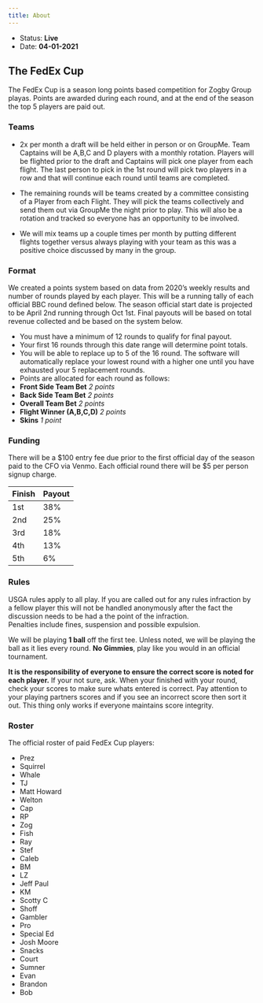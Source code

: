 ```yaml
---
title: About
---
```


- Status: **Live**
- Date: **04-01-2021**

## The FedEx Cup

The FedEx Cup is a season long points based competition for Zogby Group playas.
Points are awarded during each round, and at the end of the season the top 5 players are paid out.

### Teams
* 2x per month a draft will be held either in person or on GroupMe. 
Team Captains will be A,B,C and D players with a monthly rotation. 
Players will be flighted prior to the draft and Captains will pick one player from each flight. 
The last person to pick in the 1st round will pick two players in a row and that will continue each round until teams are completed.														

* The remaining rounds will be teams created by a committee consisting of a Player from each Flight. 
They will pick the teams collectively and send them out via GroupMe the night prior to play. 
This will also be a rotation and tracked so everyone has an opportunity to be involved.														

* We will mix teams up a couple times per month by putting different flights together versus always playing with your team as this was a positive choice discussed by many in the group.
						
### Format
We created a points system based on data from 2020’s weekly results and number of rounds played by each player. 
This will be a running tally of each official BBC round defined below. 
The season official start date is projected to be April 2nd  running through Oct 1st. 
Final payouts will be based on total revenue collected and be based on the system below. 

- You must have a minimum of 12 rounds to qualify for final payout.  
- Your first 16 rounds through this date range will determine point totals. 
- You will be able to replace up to 5 of the 16 round. The software will automatically replace your lowest round
  with a higher one until you have exhausted your 5 replacement rounds.
- Points are allocated for each round as follows:
- **Front Side Team Bet** *2 points*
- **Back Side Team Bet** *2 points*
- **Overall Team Bet** *2 points*
- **Flight  Winner (A,B,C,D)** *2 points*
- **Skins** *1 point*

### Funding
There will be a $100 entry fee due prior to the first official day of the season paid to the CFO via Venmo.
Each official round there will be $5 per person signup charge.

| Finish | Payout |
| ------ | ------ |
| 1st | 38% |
| 2nd | 25% |
| 3rd | 18% |
| 4th | 13% |
| 5th | 6% |

### Rules
USGA rules apply to all play.
If you are called out for any rules infraction by a fellow player 
this will not be handled anonymously after the fact the discussion needs to be had a the point of the infraction.  
Penalties include fines, suspension and possible expulsion.

We will be playing **1 ball** off the first tee. Unless noted, we will be playing the ball as it lies every round.
**No Gimmies**, play like you would in an official tournament.

**It is the responsibility of everyone to ensure the correct score is noted for each player.** If your not sure, ask.
When your finished with your round, check your scores to make sure whats entered is correct.
Pay attention to your playing partners scores and if you see an incorrect score then sort it out. This thing
only works if everyone maintains score integrity.


### Roster

The official roster of paid FedEx Cup players:

- Prez
- Squirrel
- Whale
- TJ
- Matt Howard
- Welton
- Cap
- RP
- Zog
- Fish
- Ray
- Stef
- Caleb
- BM
- LZ
- Jeff Paul
- KM
- Scotty C
- Shoff
- Gambler
- Pro
- Special Ed
- Josh Moore
- Snacks
- Court
- Sumner
- Evan
- Brandon
- Bob

